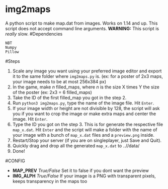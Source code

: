 # img2maps
A python script to make map.dat from images. Works on 1.14 and up.
This script does not accept command line arguments.
**WARNING:** This script is *really* slow. 
#Dependencies
```
NBT
Numpy
Pillow
```
#Steps
1. Scale any image you want using your preferred image editor and export it to the same folder where `img2maps.py` is. (ex: for a poster of 2x3 maps, your image needs to be at most 256x384 px)
2. In the game, make *n* filled_maps, where *n* is the size X times Y the size of the poster (ex: 2x3 = 6 filled_maps) 
3. Take the ID of the first filled_map you got in the step 2.
4. Run `python3 img2maps.py`, type the name of the image file. Hit `Enter`.
5. If your image width or height are not divisible by 128, the script will ask you if you want to crop the image or make extra maps and center the image. Hit `Enter`.
6. Type the ID you got on the step 3. This is for generate the respective file `map_x.dat`. Hit `Enter` and the script will make a folder with the name of your image with a bunch of `map_x.dat` files and a `preview.png` inside.
7. Restart/Stop your server (if you are on singleplayer, just Save and Quit).
8. Quickly drag and drop all the generated `map_x.dat` to ../<world name>/data/
9. Done!

#CONFIG
- **MAP_PREV** *True/False* Set it to false if you dont want the preview
- **IMG_ALPH** *True/False* If your image is a PNG with transparent pixels, keeps transparency in the maps too